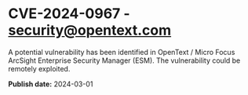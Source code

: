 # CVE-2024-0967 - security@opentext.com

A potential vulnerability has been identified in OpenText / Micro Focus ArcSight Enterprise Security Manager (ESM). The vulnerability could be remotely exploited.

**Publish date:** 2024-03-01
